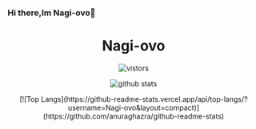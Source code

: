 ### Hi there,Im Nagi-ovo👋

<!--
**Nagi-ovo/Nagi-ovo** is a ✨ _special_ ✨ repository because its `README.md` (this file) appears on your GitHub profile.

Here are some ideas to get you started:

- 🔭 I’m currently working on ...
- 🌱 I’m currently learning ...
- 👯 I’m looking to collaborate on ...
- 🤔 I’m looking for help with ...
- 💬 Ask me about ...
- 📫 How to reach me: ...
- 😄 Pronouns: ...
- ⚡ Fun fact: ...
-->
<h1 align="center">Nagi-ovo</h3>

<p align="center">
  <img src="https://visitor-badge.glitch.me/badge?page_id=Nagi-ovo" alt="vistors" />
</p>

<p align="center">
  <img src="https://github-readme-stats.vercel.app/api?username=Nagi-ovo&count_private=true&show_icons=true&theme=vue-dark&hide_title=true" alt="github stats" />
</p>

<div align='center'>
  [![Top Langs](https://github-readme-stats.vercel.app/api/top-langs/?username=Nagi-ovo&layout=compact)](https://github.com/anuraghazra/github-readme-stats)

 </div>
